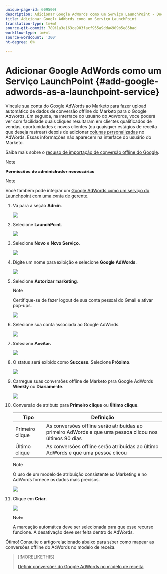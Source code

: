 ```yaml
---
unique-page-id: 6095008
description: Adicionar Google AdWords como um Serviço LaunchPoint - Documentos do Marketing - Documentação do produto
title: Adicionar Google AdWords como um Serviço LaunchPoint
translation-type: tm+mt
source-git-commit: 78961a3e163ce903facf955a9dda6909b5e85bad
workflow-type: tm+mt
source-wordcount: '300'
ht-degree: 0%

---
```



# Adicionar Google AdWords como um Serviço LaunchPoint {#add-google-adwords-as-a-launchpoint-service}

Vincule sua conta do Google AdWords ao Marketo para fazer upload automático de dados de conversão offline do Marketo para o Google AdWords. Em seguida, na interface do usuário do AdWords, você poderá ver com facilidade quais cliques resultaram em clientes qualificados de vendas, oportunidades e novos clientes (ou quaisquer estágios de receita que deseja rastrear) depois de adicionar [colunas personalizadas](https://support.google.com/adwords/answer/3073556) no AdWords. Essas informações não aparecem na interface do usuário do Marketo.

Saiba mais sobre o [recurso de importação de conversão offline do Google](https://support.google.com/adwords/answer/2998031?hl=en).

>[!NOTE]
>
>**Permissões de administrador necessárias**

>[!NOTE]
>
>Você também pode integrar um [Google AdWords como um serviço do Launchpoint com uma conta de gerente](/help/marketo/product-docs/administration/additional-integrations/add-google-adwords-as-a-launchpoint-service-with-a-manager-account.md).

1. Vá para a seção **Admin**.

   ![](assets/login-admin.png)

1. Selecione **LaunchPoint**.

   ![](assets/image2014-12-5-14-3a35-3a27.png)

1. Selecione **Novo** e **Novo Serviço**.

   ![](assets/image2015-2-23-14-3a54-3a50.png)

1. Digite um nome para exibição e selecione **Google AdWords**.

   ![](assets/new-service-google.png)

1. Selecione **Autorizar marketing**.

   >[!NOTE]
   >
   >Certifique-se de fazer logout de sua conta pessoal do Gmail e ativar pop-ups.

   ![](assets/image2015-2-26-20-3a54-3a1.png)

1. Selecione sua conta associada ao Google AdWords.

   ![](assets/image2015-2-23-15-3a31-3a16.png)

1. Selecione **Aceitar**.

   ![](assets/image2015-2-23-16-3a32-3a45.png)

1. O status será exibido como **Success**. Selecione **Próximo**.

   ![](assets/image2015-2-26-20-3a55-3a21.png)

1. Carregue suas conversões offline de Marketo para Google AdWords **Weekly** ou **Diariamente**.

   ![](assets/image2015-2-23-16-3a53-3a4.png)

1. Conversão de atributo para **Primeiro clique** ou **Último clique**.

   | Tipo | Definição |
   |---|---|
   | Primeiro clique | As conversões offline serão atribuídas ao primeiro AdWords e que uma pessoa clicou nos últimos 90 dias |
   | Último clique | As conversões offline serão atribuídas ao último AdWords e que uma pessoa clicou |

   >[!NOTE]
   >
   >O uso de um modelo de atribuição consistente no Marketing e no AdWords fornece os dados mais precisos.

   ![](assets/image2015-2-23-16-3a57-3a49.png)

1. Clique em **Criar**.

   ![](assets/image2015-2-23-17-3a50-3a9.png)

   >[!NOTE]
   >
   >[A ](https://support.google.com/adwords/answer/1752125?hl=en) marcação automática deve ser selecionada para que esse recurso funcione. A desativação deve ser feita dentro do AdWords.

Ótimo! Consulte o artigo relacionado abaixo para saber como mapear as conversões offline do AdWords no modelo de receita.

>[!MORELIKETHIS]
>
>[Definir conversões do Google AdWords no modelo de receita](/help/marketo/product-docs/reporting/revenue-cycle-analytics/revenue-cycle-models/set-google-adwords-conversions-in-the-revenue-model.md)
